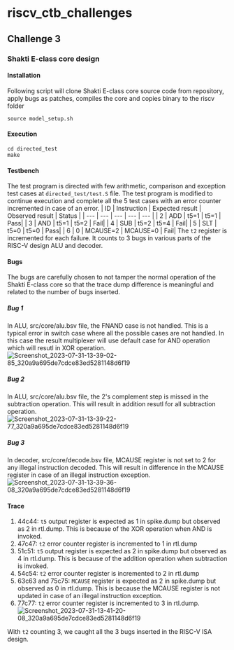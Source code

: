 # riscv_ctb_challenges
## Challenge 3
### Shakti E-class core design
#### Installation
Following script will clone Shakti E-class core source code from repository, apply bugs as patches, compiles the core and copies binary to the riscv folder
```
source model_setup.sh
```
#### Execution
```
cd directed_test
make
```
#### Testbench
The test program is directed with few arithmetic, comparison and exception test cases at `directed_test/test.S` file. The test program is modified to continue execution and complete all the 5 test cases with an error counter incremented in case of an error.
| ID  | Instruction | Expected result | Observed result | Status |
| --- | --- | --- | --- | --- |
| 2  | ADD | t5=1  | t5=1  | Pass|
| 3  | AND | t5=1  | t5=2  | Fail|
| 4  | SUB | t5=2  | t5=4  | Fail|
| 5  | SLT | t5=0  | t5=0  | Pass|
| 6  | 0 | MCAUSE=2  | MCAUSE=0  | Fail|
The `t2` register is incremented for each failure. It counts to 3 bugs in various parts of the RISC-V design ALU and decoder.
#### Bugs
The bugs are carefully chosen to not tamper the normal operation of the Shakti E-class core so that the trace dump difference is meaningful and related to the number of bugs inserted.
##### Bug 1
In ALU,  src/core/alu.bsv file, the FNAND case is not handled. This is a typical error in switch case where all the possible cases are not handled. In this case the result multiplexer will use default case for AND operation which will resutl in XOR operation.
![Screenshot_2023-07-31-13-39-02-85_320a9a695de7cdce83ed5281148d6f19](https://github.com/vyomasystems-lab/riscv-ctb-challenge-SureshKarthik/assets/7915301/9393319c-3e3b-4ae0-a700-1e4a3b011dbe)

##### Bug 2
In ALU, src/core/alu.bsv file, the 2's complement step is missed in the subtraction operation. This will result in addition resutl for all subtraction operation.
![Screenshot_2023-07-31-13-39-22-77_320a9a695de7cdce83ed5281148d6f19](https://github.com/vyomasystems-lab/riscv-ctb-challenge-SureshKarthik/assets/7915301/a9afd73b-eb39-4d01-ad26-f5615d991f37)

##### Bug 3
In decoder, src/core/decode.bsv file, MCAUSE register is not set to 2 for any illegal instruction decoded. This will result in difference in the MCAUSE register in case of an illegal instruction exception.
![Screenshot_2023-07-31-13-39-36-08_320a9a695de7cdce83ed5281148d6f19](https://github.com/vyomasystems-lab/riscv-ctb-challenge-SureshKarthik/assets/7915301/e154cbd1-a884-4a6b-9351-cb84c19efdba)

#### Trace
1. 44c44: `t5` output register is expected as 1 in spike.dump but observed as 2 in rtl.dump. This is because of the XOR operation when AND is invoked.
2. 47c47: `t2` error counter register is incremented to 1 in rtl.dump
3. 51c51: `t5` output register is expected as 2 in spike.dump but observed as 4 in rtl.dump. This is because of the addition operation when subtraction is invoked.
4. 54c54: `t2` error counter register is incremented to 2 in rtl.dump
5. 63c63 and 75c75: `MCAUSE` register is expected as 2 in spike.dump but observed as 0 in rtl.dump. This is because the MCAUSE register is not updated in case of an illegal instruction exception.
6. 77c77: `t2` error counter register is incremented to 3 in rtl.dump. 
![Screenshot_2023-07-31-13-41-20-08_320a9a695de7cdce83ed5281148d6f19](https://github.com/vyomasystems-lab/riscv-ctb-challenge-SureshKarthik/assets/7915301/3ffdf86c-2a31-4b3b-924f-b5ada607b562)

With `t2` counting 3, we caught all the 3 bugs inserted in the RISC-V ISA design.
